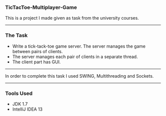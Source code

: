### TicTacToe-Multiplayer-Game ###

This is a project I made given as task from the university courses.

- - -

### The Task ###

* Write a tick-tack-toe game server. The server manages the game between pairs of clients.
* The server manages each pair of clients in a separate thread.
* The client part has GUI.

- - -

In order to complete this task I used SWING, Multithreading and Sockets.

- - -
### Tools Used ###

* JDK 1.7
* IntelliJ IDEA 13
